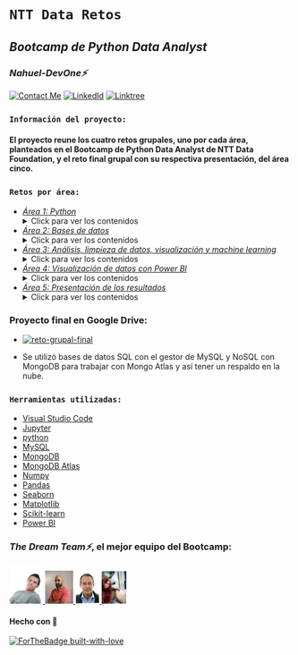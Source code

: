 # **`NTT Data Retos`** 
## *Bootcamp de Python Data Analyst* 
### *Nahuel-DevOne⚡*
[![Contact Me](https://img.shields.io/badge/Email-informational?style=for-the-badge&logo=Mail.Ru&logoColor=fff&color=c6362c)](mailto:nahue.developer1@gmail.com)
[![LinkedId](https://img.shields.io/badge/LinkedIn-informational?style=for-the-badge&logo=linkedin&logoColor=fff&color=0274b3)](https://www.linkedin.com/in/nahuel-developer/)
[![Linktree](https://img.shields.io/badge/-Linktree-323330?style=for-the-badge&logo=linktree&logoColor=1de9b6)](https://linktr.ee/nahuel.lopez)

### **`Información del proyecto:`**

#### El proyecto reune los cuatro retos grupales, uno por cada área, planteados en el Bootcamp de Python Data Analyst de NTT Data Foundation, y el reto final grupal con su respectiva presentación, del área cinco.

### **`Retos por área:`**
  - [*Área 1: Python*](https://drive.google.com/drive/folders/1YBgmikYQwsyAMwzDGFf6ZQpBl-SI02B5?usp=sharing)
    <details>
      <summary>Click para ver los contenidos</summary>
      - Editor de código
      - Introducción a la programación con Python
      - Control de flujo, bucles y expresiones anidadas
      - Listas, tuplas, sets y diccionarios
      - Funciones y librerías
      - Ejercicios
      </details>
  - [*Área 2: Bases de datos*](https://drive.google.com/drive/folders/1YBgmikYQwsyAMwzDGFf6ZQpBl-SI02B5?usp=sharing)
    <details>
      <summary>Click para ver los contenidos</summary>
      - Bases de datos y SQL
      - Diagramas de entidad-relación (DER)
      - MySQL
      - phpMyAdmin - Workbench
      - MongoDB - MongoDB Compass - Mongo Atlas
      - Python y bases de datos. Conexión a MySQL y a MongoDB
      - Ejercicios
      </details>
  - [*Área 3: Análisis, limpieza de datos, visualización y machine learning*](https://drive.google.com/drive/folders/1YBgmikYQwsyAMwzDGFf6ZQpBl-SI02B5?usp=sharing)
    <details>
      <summary>Click para ver los contenidos</summary>
      - Numpy
      - Pandas
      - Matplotlib
      - Plotly
      - Seaborn
      - Carga de datos
      - Estructuras de datos
      - Estadística básica
      - localización, filtrado, asignaciones, agrupaciones y otras operaciones
      - EDA inicial
      - Missing y Outliers
      - Transformación y selección de variables
      - Scikit-Learn
      - Técnicas de validación de algoritmos
      - Métricas
      - Balanceo de datos
      - Machine Learning
      - Modelos de regresión
      - Modelos de clasificación
      - Modelos de aprendizaje no supervisado
      - Ejercicios
     </details>
  - [*Área 4: Visualización de datos con Power BI*](https://drive.google.com/drive/folders/1YBgmikYQwsyAMwzDGFf6ZQpBl-SI02B5?usp=sharing)
    <details>
      <summary>Click para ver los contenidos</summary>
      - Matplotlib
      - Plotly
      - Dash
      - Power BI
      - Visualización de datos
      - DAX, publicación de informes y anexos
      - Ejercicios
     </details>
  - [*Área 5: Presentación de los resultados*](https://drive.google.com/drive/folders/1YBgmikYQwsyAMwzDGFf6ZQpBl-SI02B5?usp=sharing)
    <details>
      <summary>Click para ver los contenidos</summary>
      - Buenas prácticas, metologías de proyecto y presentación final de resultados
      - Exposición de la presentación
      - Cuestionarios
     </details>

### **Proyecto final en Google Drive:**

- [![reto-grupal-final](https://img.shields.io/badge/Reto_Grupal_Final-informational?style=for-the-badge&logo=google-drive&logoColor=blue&color=grey)](https://drive.google.com/drive/folders/1vbxgG4RCvaJ9SiYPCNJBi-aAPpqqZKCf?usp=sharing)

- Se utilizó bases de datos SQL con el gestor de MySQL y NoSQL con MongoDB para trabajar con Mongo Atlas y así tener un respaldo en la nube.

### **`Herramientas utilizadas:`**

- [Visual Studio Code](https://code.visualstudio.com/)
- [Jupyter](https://jupyter.org/)
- [python](https://www.python.org/)
- [MySQL](https://www.mysql.com/)
- [MongoDB](https://www.mongodb.com/)
- [MongoDB Atlas](https://www.mongodb.com/atlas/database)
- [Numpy](https://numpy.org/)
- [Pandas](https://pandas.pydata.org/)
- [Seaborn](https://seaborn.pydata.org/)
- [Matplotlib](https://matplotlib.org/)
- [Scikit-learn](https://scikit-learn.org/stable/)
- [Power BI](https://powerbi.microsoft.com/es-es/)


### *The Dream Team⚡*, el mejor equipo del Bootcamp:
<a href="https://github.com/Nahuel-DevOne">
  <img styles="rounded" width="60" src="img/Nahue.png" />
</a>
<a href="https://github.com/Nahuel-DevOne">
  <img width="50" src="img/Quillo.jpg" />
</a>
<a href="https://github.com/Nahuel-DevOne">
  <img width="43.5" src="img/Javi.jpg" />
</a>
<a href="https://github.com/Nahuel-DevOne">
  <img width="43.5" src="img/Mariana.jpg" />
</a>

#### Hecho con 💙

<!-- ### **`Screenshots:`** -->

<!-- ### 1. Home:
## ![](public/images/flujo-compra/home.png)

### 2. Detalle del producto seleccionado:

## ![](public/images/flujo-compra/detalle-producto.png)

### 3. Carrito de compras, con productos seleccionados:

## ![](public/images/flujo-compra/carrito-compra.png) -->

<!-- ### **`Componentes:`** -->

<!-- ## 1. *Error*
## 2. *Formulario*
## 3. *Header*
## 4. *ListadoPacientes*
## 5. *Paciente* -->

  <!-- Hecho con amor -->
[![ForTheBadge built-with-love](http://ForTheBadge.com/images/badges/built-with-love.svg)](https://GitHub.com/Nahuel-Devone/)
